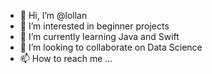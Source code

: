 - 👋 Hi, I’m @lollan
- 👀 I’m interested in beginner projects
- 🌱 I’m currently learning Java and Swift
- 💞️ I’m looking to collaborate on Data Science
- 📫 How to reach me ...

<!---
lollan/lollan is a ✨ special ✨ repository because its `README.md` (this file) appears on your GitHub profile.
You can click the Preview link to take a look at your changes.
--->
